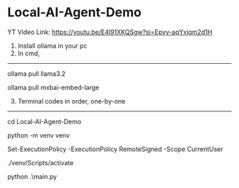 # Local-AI-Agent-Demo
YT Video Link: https://youtu.be/E4l91XKQSgw?si=Epvy-aqYxjqm2d1H
1. Install ollama in your pc 
2. In cmd,
----------
ollama pull llama3.2

ollama pull mxbai-embed-large

3. Terminal codes in order, one-by-one
-------------------------
cd Local-AI-Agent-Demo

python -m venv venv

Set-ExecutionPolicy -ExecutionPolicy RemoteSigned -Scope CurrentUser

./venv/Scripts/activate

python .\main.py
